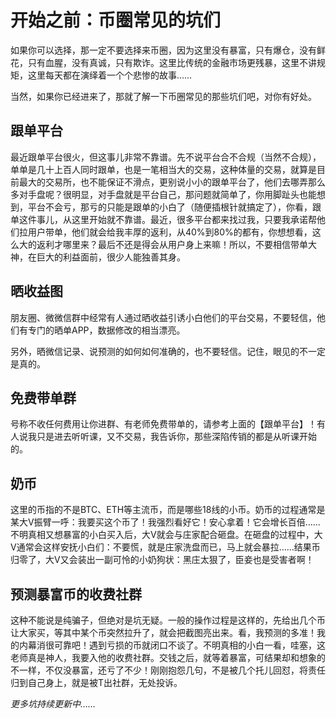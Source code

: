 # 开始之前：币圈常见的坑们

如果你可以选择，那一定不要选择来币圈，因为这里没有暴富，只有爆仓，没有鲜花，只有血腥，没有真诚，只有欺诈。这里比传统的金融市场更残暴，这里不讲规矩，这里每天都在演绎着一个个悲惨的故事……

当然，如果你已经进来了，那就了解一下币圈常见的那些坑们吧，对你有好处。

## 跟单平台

最近跟单平台很火，但这事儿非常不靠谱。先不说平台合不合规（当然不合规），单单是几十上百人同时跟单，也是一笔相当大的交易，这种体量的交易，就算是目前最大的交易所，也不能保证不滑点，更别说小小的跟单平台了，他们去哪弄那么多对手盘呢？很明显，对手盘就是平台自己，那问题就简单了，你用脚趾头也能想到，平台不会亏，那亏的只能是跟单的小白了（随便插根针就搞定了），你看，跟单这件事儿，从这里开始就不靠谱。最近，很多平台都来找过我，只要我承诺帮他们拉用户带单，他们就会给我丰厚的返利，从40%到80%的都有，你想想看，这么大的返利才哪里来？最后不还是得会从用户身上来嘛！所以，不要相信带单大神，在巨大的利益面前，很少人能独善其身。

## 晒收益图

朋友圈、微微信群中经常有人通过晒收益引诱小白他们的平台交易，不要轻信，他们有专门的晒单APP，数据修改的相当漂亮。

另外，晒微信记录、说预测的如何如何准确的，也不要轻信。记住，眼见的不一定是真的。

## 免费带单群

号称不收任何费用让你进群、有老师免费带单的，请参考上面的【跟单平台】！有人说我只是进去听听课，又不交易，我告诉你，那些深陷传销的都是从听课开始的。

## 奶币

这里的币指的不是BTC、ETH等主流币，而是哪些18线的小币。奶币的过程通常是某大V振臂一呼：我要买这个币了！我强烈看好它！安心拿着！它会增长百倍……不明真相又想暴富的小白买入后，大V就会与庄家配合砸盘。在砸盘的过程中，大V通常会这样安抚小白们：不要慌，就是庄家洗盘而已，马上就会暴拉……结果币归零了，大V又会装出一副可怜的小奶狗状：黑庄太狠了，臣妾也是受害者啊！

## 预测暴富币的收费社群

这种不能说是纯骗子，但绝对是坑无疑。一般的操作过程是这样的，先给出几个币让大家买，等其中某个币突然拉升了，就会把截图亮出来。看，我预测的多准！我的内幕消很可靠吧！遇到亏损的币就闭口不谈了。不明真相的小白一看，哇塞，这老师真是神人，我要入他的收费社群。交钱之后，就等着暴富，可结果却和想象的不一样，不仅没暴富，还亏了不少！刚刚抱怨几句，不是被几个托儿回怼，将责任归到自己身上，就是被T出社群，无处投诉。

_更多坑持续更新中……_


